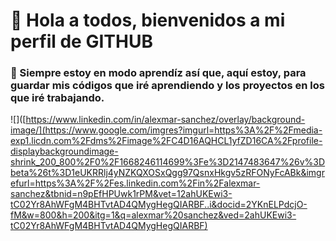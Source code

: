 # 👋 Hola a todos, bienvenidos a mi perfil de GITHUB


### 🌱 Siempre estoy en modo aprendíz así que, aquí estoy, para guardar mis códigos que iré aprendiendo y los proyectos en los que iré trabajando. 
![]([https://www.linkedin.com/in/alexmar-sanchez/overlay/background-image/](https://www.google.com/imgres?imgurl=https%3A%2F%2Fmedia-exp1.licdn.com%2Fdms%2Fimage%2FC4D16AQHCL1yfZD16CA%2Fprofile-displaybackgroundimage-shrink_200_800%2F0%2F1668246114699%3Fe%3D2147483647%26v%3Dbeta%26t%3D1eUKRRlj4yNZKQXOSxQgg97QsnxHkgv5zRFONyFcABk&imgrefurl=https%3A%2F%2Fes.linkedin.com%2Fin%2Falexmar-sanchez&tbnid=n9pEfHPUwk1rPM&vet=12ahUKEwi3-tC02Yr8AhWFgM4BHTvtAD4QMygHegQIARBF..i&docid=2YKnELPdcjO-fM&w=800&h=200&itg=1&q=alexmar%20sanchez&ved=2ahUKEwi3-tC02Yr8AhWFgM4BHTvtAD4QMygHegQIARBF)

<!--
**alexmarsanchez/AlexmarSanchez** is a ✨ _special_ ✨ repository because its `README.md` (this file) appears on your GitHub profile.

Here are some ideas to get you started:

- 🔭 I’m currently working on ...
- 🌱 I’m currently learning ...
- 👯 I’m looking to collaborate on ...
- 🤔 I’m looking for help with ...
- 💬 Ask me about ...
- 📫 How to reach me: ...
- 😄 Pronouns: ...
- ⚡ Fun fact: ...
-->
